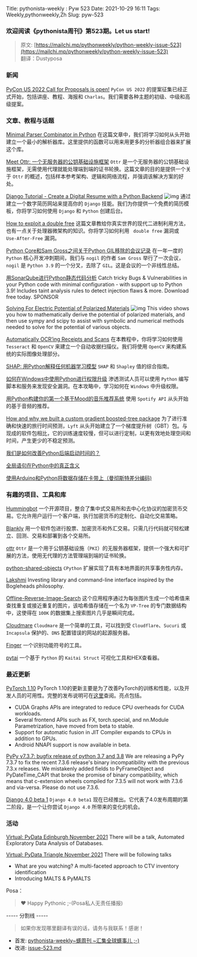 Title: pythonista-weekly : Pyw 523
Date: 2021-10-29 16:11
Tags: Weekly,pythonweekly,Zh 
Slug: pyw-523


### 欢迎阅读《pythonista周刊》第523期。Let us start!


>原文: [https://mailchi.mp/pythonweekly/python-weekly-issue-523](https://mailchi.mp/pythonweekly/python-weekly-issue-523)  
>翻译：Dustyposa

### 新闻

[PyCon US 2022 Call for Proposals is open!](https://pycon.blogspot.com/2021/10/pycon-us-2022-call-for-proposals-is-open.html)
`PyCon US 2022` 的提案征集已经正式开始，包括讲座、教程、海报和 `Charlas`。我们需要各种主题的初级、中级和高级提案。

### 文章、教程与话题


[Minimal Parser Combinator in Python](https://gdevanla.github.io/posts/write-a-parser-combinator-in-python.html)
在这篇文章中，我们将学习如何从头开始建立一个最小的解析器库。这里提供的函数可以用来用更多的分析器组合器来扩展这个库。

[Meet Ottr: 一个无服务器的公钥基础设施框架](https://medium.com/airbnb-engineering/meet-ottr-a-serverless-public-key-infrastructure-framework-f6580010ae0c)
`Ottr` 是一个无服务器的公钥基础设施框架，无需使用代理就能处理端到端的证书轮换。这篇文章的目的是提供一个关于 `Ottr` 的概述，包括样本参考架构、逻辑和网络流程，并强调该解决方案的好处。

[Django Tutorial - Create a Digital Resume with a Python Backend](https://www.youtube.com/watch?v=0oSsLbh_Kv4) ![img](https://mcusercontent.com/e2e180baf855ac797ef407fc7/images/af76283a-6e65-436c-967a-900427cf6399.png)
通过建立一个数字简历网站来提高你的 `Django` 技能。我们为你提供一个免费的简历模板，你将学习如何使用 `Django` 和 `Python` 创建后台。

[How to exploit a double free](https://github.com/stong/how-to-exploit-a-double-free)
这篇文章教给你真实世界的现代二进制利用方法，也有一点关于处理器微架构的知识。你将学习如何利用 ` double free` 漏洞或 `Use-After-Free` 漏洞。

[Python Core和Sam Gross之间关于Python GIL移除的会议记录](https://lukasz.langa.pl/5d044f91-49c1-4170-aed1-62b6763e6ad0/)
在一年一度的 `Python` 核心开发冲刺期间，我们与 `nogil` 的作者 `Sam Gross` 举行了一次会议， `nogil` 是 `Python 3.9` 的一个分叉，去除了 `GIL`。这是会议的一个非线性总结。

[用SonarQube进行Python静态代码分析](https://www.sonarqube.org/features/multi-languages/python/?utm_source=pythonweekly&utm_medium=paid&utm_campaign=python&utm_content=secondary-211028)
Catch tricky Bugs & Vulnerabilities in your Python code with minimal configuration - with support up to Python 3.9! Includes taint analysis rules to detect injection flaws & more. Download free today. SPONSOR

[Solving For Electric Potential of Polarized Materials](https://www.youtube.com/watch?v=t_ZNJeM1OeI) ![img](https://mcusercontent.com/e2e180baf855ac797ef407fc7/images/af76283a-6e65-436c-967a-900427cf6399.png)
This video shows you how to mathematically derive the potential of polarized materials, and then use sympy and scipy to assist with symbolic and numerical methods needed to solve for the potential of various objects.

[Automatically OCR’ing Receipts and Scans](https://www.pyimagesearch.com/2021/10/27/automatically-ocring-receipts-and-scans/)
在本教程中，你将学习如何使用 `Tesseract` 和 `OpenCV` 来建立一个自动收据扫描仪。我们将使用 `OpenCV` 来构建系统的实际图像处理部分。

[SHAP: 用Python解释任何机器学习模型](https://t.co/phHaKMZDOc)
`SHAP` 和 `Shapley` 值的综合指南。

[如何在Windows中使用Python进行权限升级](https://searchsecurity.techtarget.com/feature/How-to-use-Python-for-privilege-escalation-in-Windows)
渗透测试人员可以使用 `Python` 编写脚本和服务来发现安全漏洞。在本攻略中，学习如何在 `Windows` 中升级权限。

[用Python构建你的第一个基于Mood的音乐推荐系统](https://t.co/cm39GTEXfY)
使用 `Spotify API` 从头开始的基于音频的推荐。

[How and why we built a custom gradient boosted-tree package](https://eng.lyft.com/how-and-why-to-build-your-own-gradient-boosted-tree-package-d5157cd77298)
为了进行准确和快速的旅行时间预测，`Lyft` 从头开始建立了一个梯度提升树（GBT）包。与现成的软件包相比，它的训练速度较慢，但可以进行定制，以更有效地处理空间和时间，产生更少的不稳定预测。

[我们是如何改善Python后端启动时间的？](https://t.co/sOt9W7jANU)

[全局语句在Python中的真正含义](https://blog.chiodini.org/posts/python-global/)

[使用Arduino和Python将数据存储在卡带上（曼彻斯特差分编码)](https://zeninstruments.blogspot.com/2021/10/manchester-decoder-and-cassette.html)

### 有趣的项目、工具和库

[Hummingbot](https://github.com/CoinAlpha/hummingbot)
一个开源项目，整合了集中式交易所和去中心化协议的加密货币交易。它允许用户运行一个客户端，执行加密货币的定制化、自动化交易策略。

[Blankly](https://github.com/Blankly-Finance/Blankly)
用一个软件包进行股票、加密货币和外汇交易。只需几行代码就可轻松建立、回测、交易和部署到各个交易所。

[ottr](https://github.com/airbnb/ottr)
`Ottr` 是一个用于公钥基础设施（`PKI`）的无服务器框架，提供一个强大和可扩展的方法，使用无代理的方法管理端到端的证书轮换。

[python-shared-objects](https://github.com/byko3y/python-shared-objects)
`CPython` 扩展实现了具有本地界面的共享事务性内存。

[Lakshmi](https://github.com/sarvjeets/lakshmi)
Investing library and command-line interface inspired by the Bogleheads philosophy.

[Offline-Reverse-Image-Search](https://github.com/OurGuru/Offline-Reverse-Image-Search)
这个应用程序通过为每张图片生成一个哈希值来查找重复或接近重复的图片，该哈希值存储在一个名为 `VP-Tree` 的专门数据结构中，这使得在 `100K` 的数据集上搜索图片几乎是瞬间完成。

[Cloudmare](https://github.com/MrH0wl/Cloudmare)
`Cloudmare` 是一个简单的工具，可以找到受 `Cloudflare`、`Sucuri` 或 `Incapsula` 保护的、`DNS` 配置错误的网站的起源服务器。

[Finger](https://github.com/aliyunav/Finger)
一个识别功能符号的工具。

[pytai](https://github.com/Dvd848/pytai)
一个基于 `Python` 的 `Kaitai Struct` 可视化工具和HEX查看器。 

### 最近更新

[PyTorch 1.10](https://pytorch.org/blog/pytorch-1.10-released/)
PyTorch 1.10的更新主要是为了改善PyTorch的训练和性能，以及开发人员的可用性。完整的发布说明可在[这里](https://github.com/pytorch/pytorch/releases/tag/v1.10.0)查阅。亮点包括。

- CUDA Graphs APIs are integrated to reduce CPU overheads for CUDA workloads.
- Several frontend APIs such as FX, torch.special, and nn.Module Parametrization, have moved from beta to stable.
- Support for automatic fusion in JIT Compiler expands to CPUs in addition to GPUs.
- Android NNAPI support is now available in beta.


[PyPy v7.3.7: bugfix release of python 3.7 and 3.8](https://www.pypy.org/posts/2021/10/pypy-v737-release.html)
We are releasing a PyPy 7.3.7 to fix the recent 7.3.6 release's binary incompatibility with the previous 7.3.x releases. We mistakenly added fields to PyFrameObject and PyDateTime_CAPI that broke the promise of binary compatibility, which means that c-extension wheels compiled for 7.3.5 will not work with 7.3.6 and via-versa. Please do not use 7.3.6.

[Django 4.0 beta 1](https://www.djangoproject.com/weblog/2021/oct/25/django-40-beta-1-released/)
`Django 4.0 beta1` 现在已经推出。它代表了4.0发布周期的第二阶段，是一个让你尝试 `Django 4.0` 所带来的变化的机会。

### 活动

[Virtual: PyData Edinburgh November 2021](https://www.meetup.com/PyData-Edinburgh/events/281656721/)
There will be a talk, Automated Exploratory Data Analysis of Databases.

[Virtual: PyData Triangle November 2021](https://www.meetup.com/PyData-Triangle/events/281547041/)
There will be following talks

- What are you watching? A multi-faceted approach to CTV inventory identification
- Introducing MALTS & PyMALTS

Posa：

> ❤️ Happy Pythonic ;-(Posa私人无责任播报)  


----- 分割线 -----

> 如果你发现哪里翻译有误的话，请务与我联系！感谢！


- 首发: [pythonista-weekly~蠎周刊 ~汇集全球蠎事儿 ;-)](http://weekly.pychina.org/python-weekly/pyw-523.html)
- 改进: [issue-523.md](https://github.com/PyChina/weekly/blob/master/content/python-weekly/issue%23523.md)

